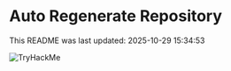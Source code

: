 # Auto Regenerate Repository

This README was last updated: 2025-10-29 15:34:53

 ![TryHackMe](https://tryhackme.com/badge/533634)